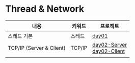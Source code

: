 # Thread & Network

| 내용                     | 키워드 | 프로젝트                                                     |
| ------------------------ | ------ | ------------------------------------------------------------ |
| 스레드 기본              | 스레드 | [day01](https://github.com/kcloud721/TIL/tree/master/bigdata-iot/network/day01) |
| TCP/IP (Server & Client) | TCP/IP | [day02-Server](https://github.com/kcloud721/TIL/tree/master/bigdata-iot/network2/day02)<br />[day02-Client](https://github.com/kcloud721/TIL/tree/master/bigdata-iot/network/day01) |
|                          |        |                                                              |

